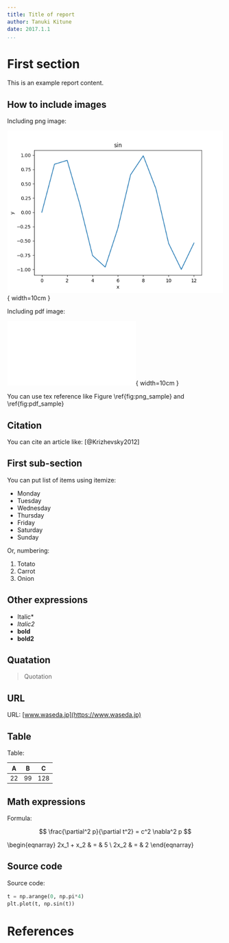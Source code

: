 ```yaml
---
title: Title of report
author: Tanuki Kitune
date: 2017.1.1
...
```


# First section

This is an example report content.

## How to include images

Including png image:

![Example of png image\label{fig:png_sample}](images/example.png){ width=10cm }

Including pdf image:

![Example of pdf image\label{fig:pdf_sample}](images/example.pdf){ width=10cm }

You can use tex reference like Figure \ref{fig:png_sample} and \ref{fig:pdf_sample}

## Citation

You can cite an article like: [@Krizhevsky2012]

## First sub-section

You can put list of items using itemize:

* Monday
* Tuesday
* Wednesday
* Thursday
* Friday
* Saturday
* Sunday

Or, numbering:

1. Totato
2. Carrot
3. Onion

## Other expressions

* Italic*
* _Italic2_
* **bold**
* __bold2__


## Quatation

> Quotation

## URL

URL: [www.waseda.jp](https://www.waseda.jp)

## Table

Table:

|  A  |  B  |  C  |
| --- | --- | --- |
|  22  |  99  |  128  |

## Math expressions

Formula:

$$
\frac{\partial^2 p}{\partial t^2} = c^2 \nabla^2 p
$$


\begin{eqnarray}
  2x_1 + x_2 & = & 5 \\
    2x_2 & = & 2
\end{eqnarray}


## Source code

Source code:


```test.py
t = np.arange(0, np.pi*4)
plt.plot(t, np.sin(t))
```

# References
